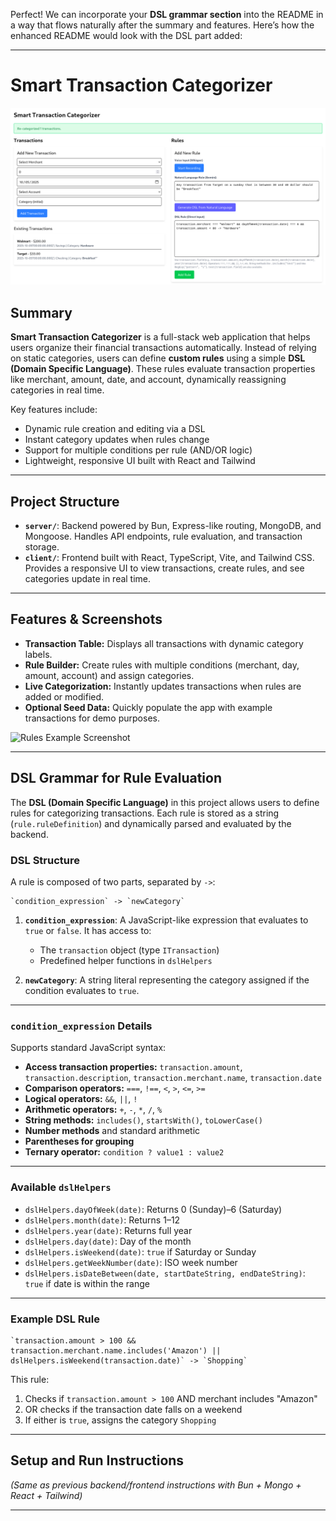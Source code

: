 Perfect! We can incorporate your **DSL grammar section** into the README in a way that flows naturally after the summary and features. Here’s how the enhanced README would look with the DSL part added:

---

# Smart Transaction Categorizer

![Smart Transaction Categorizer Screenshot](assets/Screenshot%20From%202025-10-05%2005-04-16.png)

## Summary

**Smart Transaction Categorizer** is a full-stack web application that helps users organize their financial transactions automatically. Instead of relying on static categories, users can define **custom rules** using a simple **DSL (Domain Specific Language)**. These rules evaluate transaction properties like merchant, amount, date, and account, dynamically reassigning categories in real time.

Key features include:

* Dynamic rule creation and editing via a DSL
* Instant category updates when rules change
* Support for multiple conditions per rule (AND/OR logic)
* Lightweight, responsive UI built with React and Tailwind

---

## Project Structure

* **`server/`**: Backend powered by Bun, Express-like routing, MongoDB, and Mongoose. Handles API endpoints, rule evaluation, and transaction storage.
* **`client/`**: Frontend built with React, TypeScript, Vite, and Tailwind CSS. Provides a responsive UI to view transactions, create rules, and see categories update in real time.

---

## Features & Screenshots

* **Transaction Table:** Displays all transactions with dynamic category labels.
* **Rule Builder:** Create rules with multiple conditions (merchant, day, amount, account) and assign categories.
* **Live Categorization:** Instantly updates transactions when rules are added or modified.
* **Optional Seed Data:** Quickly populate the app with example transactions for demo purposes.

![Rules Example Screenshot](assets/Screenshot_Rules.png)

---

## DSL Grammar for Rule Evaluation

The **DSL (Domain Specific Language)** in this project allows users to define rules for categorizing transactions. Each rule is stored as a string (`rule.ruleDefinition`) and dynamically parsed and evaluated by the backend.

### DSL Structure

A rule is composed of two parts, separated by `->`:

```
`condition_expression` -> `newCategory`
```

1. **`condition_expression`**: A JavaScript-like expression that evaluates to `true` or `false`. It has access to:

   * The `transaction` object (type `ITransaction`)
   * Predefined helper functions in `dslHelpers`

2. **`newCategory`**: A string literal representing the category assigned if the condition evaluates to `true`.

---

### `condition_expression` Details

Supports standard JavaScript syntax:

* **Access transaction properties:** `transaction.amount`, `transaction.description`, `transaction.merchant.name`, `transaction.date`
* **Comparison operators:** `===`, `!==`, `<`, `>`, `<=`, `>=`
* **Logical operators:** `&&`, `||`, `!`
* **Arithmetic operators:** `+`, `-`, `*`, `/`, `%`
* **String methods:** `includes()`, `startsWith()`, `toLowerCase()`
* **Number methods** and standard arithmetic
* **Parentheses for grouping**
* **Ternary operator:** `condition ? value1 : value2`

---

### Available `dslHelpers`

* `dslHelpers.dayOfWeek(date)`: Returns 0 (Sunday)–6 (Saturday)
* `dslHelpers.month(date)`: Returns 1–12
* `dslHelpers.year(date)`: Returns full year
* `dslHelpers.day(date)`: Day of the month
* `dslHelpers.isWeekend(date)`: `true` if Saturday or Sunday
* `dslHelpers.getWeekNumber(date)`: ISO week number
* `dslHelpers.isDateBetween(date, startDateString, endDateString)`: `true` if date is within the range

---

### Example DSL Rule

```
`transaction.amount > 100 && transaction.merchant.name.includes('Amazon') || dslHelpers.isWeekend(transaction.date)` -> `Shopping`
```

This rule:

1. Checks if `transaction.amount > 100` AND merchant includes "Amazon"
2. OR checks if the transaction date falls on a weekend
3. If either is `true`, assigns the category `Shopping`

---

## Setup and Run Instructions

*(Same as previous backend/frontend instructions with Bun + Mongo + React + Tailwind)*

---
